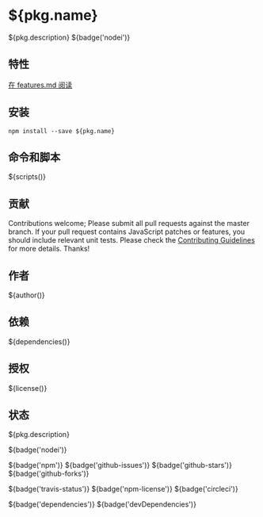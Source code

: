 # ${pkg.name}

${pkg.description}
${badge('nodei')}

## 特性
[在 features.md 阅读](./features.md)

## 安装

`npm install --save ${pkg.name}`


## 命令和脚本

${scripts()}


## 贡献

Contributions welcome; Please submit all pull requests against the master branch. If your pull request contains JavaScript patches or features, you should include relevant unit tests. Please check the [Contributing Guidelines](contributng.md) for more details. Thanks!

## 作者

${author()}

## 依赖

${dependencies()}

## 授权

${license()}

## 状态
${pkg.description}

${badge('nodei')}

${badge('npm')} ${badge('github-issues')} ${badge('github-stars')} ${badge('github-forks')}

${badge('travis-status')} ${badge('npm-license')} ${badge('circleci')}

${badge('dependencies')}
${badge('devDependencies')}